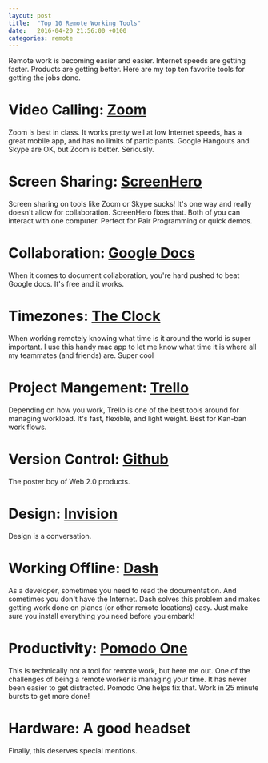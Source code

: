 ```yaml
---
layout: post
title:  "Top 10 Remote Working Tools"
date:   2016-04-20 21:56:00 +0100
categories: remote
---
```


Remote work is becoming easier and easier. Internet speeds are getting faster. Products are getting better. Here are my top ten favorite tools for getting the jobs done.

# Video Calling: [Zoom][zoom]

Zoom is best in class. It works pretty well at low Internet speeds, has a great mobile app, and has no limits of participants. Google Hangouts and Skype are OK, but Zoom is better. Seriously.

# Screen Sharing: [ScreenHero][screenhero]

Screen sharing on tools like Zoom or Skype sucks! It's one way and really doesn't allow for collaboration. ScreenHero fixes that. Both of you can interact with one computer. Perfect for Pair Programming or quick demos.

# Collaboration: [Google Docs][google-docs]

When it comes to document collaboration, you're hard pushed to beat Google docs. It's free and it works.

# Timezones: [The Clock][clock]

When working remotely knowing what time is it around the world is super important. I use this handy mac app to let me know what time it is where all my teammates (and friends) are. Super cool

# Project Mangement: [Trello][trello]

Depending on how you work, Trello is one of the best tools around for managing workload. It's fast, flexible, and light weight. Best for Kan-ban work flows.

# Version Control: [Github][github]

The poster boy of Web 2.0 products.

# Design: [Invision][invision]

Design is a conversation.

# Working Offline: [Dash][dash]

As a developer, sometimes you need to read the documentation. And sometimes you don't have the Internet. Dash solves this problem and makes getting work done on planes (or other remote locations) easy. Just make sure you install everything you need before you embark!

# Productivity: [Pomodo One][pomodo]

This is technically not a tool for remote work, but here me out. One of the challenges of being a remote worker is managing your time. It has never been easier to get distracted. Pomodo One helps fix that. Work in 25 minute bursts to get more done!

# Hardware: A good headset

Finally, this deserves special mentions. 



[zoom]: http://zoom.us/
[screenhero]: https://screenhero.com/
[slack]: https://slack.com/
[dash]: https://kapeli.com/dash
[trello]: https://trello.com/
[clock]: https://seense.com/the_clock/
[invision]: https://www.invisionapp.com/
[evernote]: https://www.evernote.com/
[pomodo]: http://rinik.net/pomodoro/
[google-docs]: http://google.com/docs
[github]: http://www.github.com